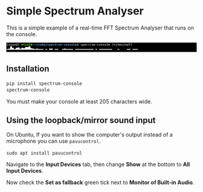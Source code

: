 # Simple Spectrum Analyser

This is a simple example of a real-time FFT Spectrum Analyser
that runs on the console.

![screenshot](./example.gif)

## Installation

```bash
pip install spectrum-console
spectrum-console
```

You must make your console at least 205 characters wide.

## Using the loopback/mirror sound input

On Ubuntu, If you want to show the computer's output instead of
a microphone you can use `pavucontrol`.

`sudo apt install pavucontrol`

Navigate to the **Input Devices** tab, then change **Show** at
the bottom to **All Input Devices**.

Now check the **Set as fallback** green tick next to
**Monitor of Built-in Audio**.
